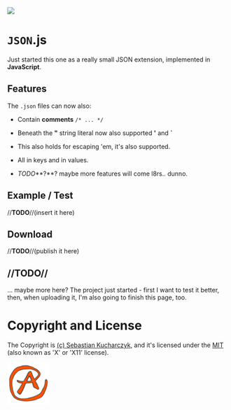 <img src="https://kekse.biz/github.php?draw&override=github:json.js" />

# **`JSON`.js**
Just started this one as a really small JSON extension, implemented in **JavaScript**.

## Features
The `.json` files can now also:

* Contain **comments** `/* ... */`

* Beneath the **"** string literal now also supported **'** and **\`**
* This also holds for escaping 'em, it's also supported.
* All in keys and in values.

* *TODO***?**? maybe more features will come l8rs.. dunno.

## Example / Test
//**TODO**//(insert it here)

## Download
//**TODO**//(publish it here)

## //**TODO**//
... maybe more here? The project just started - first I want to test it better,
then, when uploading it, I'm also going to finish this page, too.

# Copyright and License
The Copyright is [(c) Sebastian Kucharczyk](./COPYRIGHT.txt),
and it's licensed under the [MIT](./LICENSE.txt) (also known as 'X' or 'X11' license).

![kekse.biz](favicon.png)

